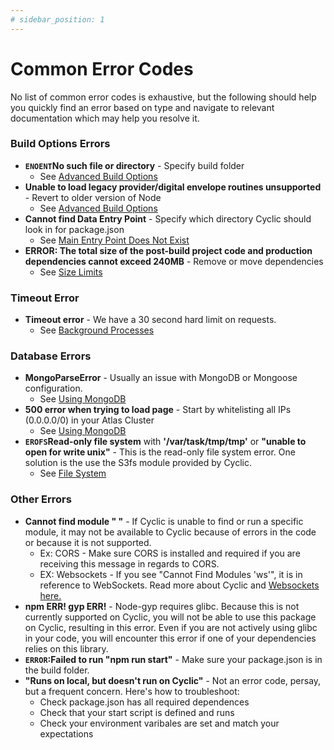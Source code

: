 ```yaml
---
# sidebar_position: 1
---
```


# Common Error Codes

No list of common error codes is exhaustive, but the following should help you quickly find an error based on type and navigate to relevant documentation which may help you resolve it.

### Build Options Errors

- __```ENOENT```No such file or directory__ - Specify build folder
  - See [Advanced Build Options](/docs/overview/build.md#advanced-build-options)
- __Unable to load legacy provider/digital envelope routines unsupported__ - Revert to older version of Node
  - See [Advanced Build Options](/docs/overview/build.md#runtime)
- __Cannot find Data Entry Point__ - Specify which directory Cyclic should look in for package.json
  - See [Main Entry Point Does Not Exist](/docs/troubleshooting/main-entry-point-does-not-exist.md)
- __ERROR: The total size of the post-build project code and production dependencies cannot exceed 240MB__ - Remove or move dependencies
  - See [Size Limits](/docs/troubleshooting/no-space-left-on-device.md)

### Timeout Error

- __Timeout error__ - We have a 30 second hard limit on requests.
  - See [Background Processes](/docs/serverless/on-demand.md#background-processes)

### Database Errors

- __MongoParseError__ - Usually an issue with MongoDB or Mongoose configuration.
  - See [Using MongoDB](/docs/how-to/using-mongo-db.md#connection-example-mongoclient)
- __500 error when trying to load page__ - Start by whitelisting all IPs (0.0.0.0/0) in your Atlas Cluster
  - See [Using MongoDB](/docs/how-to/using-mongo-db.md#atlas-configuration)
- __```EROFS```Read-only file system__ with __'/var/task/tmp/tmp'__ or __"unable to open for write unix"__ - This is the read-only file system error. One solution is the use the S3fs module provided by Cyclic.
  - See [File System](/docs/concepts/file_system.md)

### Other Errors

- __Cannot find module " "__ - If Cyclic is unable to find or run a specific module, it may not be available to Cyclic because of errors in the code or because it is not supported.
  - Ex: CORS - Make sure CORS is installed and required if you are receiving this message in regards to CORS.
  - EX: Websockets - If you see "Cannot Find Modules 'ws'", it is in reference to WebSockets. Read more about Cyclic and [Websockets here.](/docs/troubleshooting/websockets.md)
- __npm ERR! gyp ERR!__ - Node-gyp requires glibc. Because this is not currently supported on Cyclic, you will not be able to use this package on Cyclic, resulting in this error. Even if you are not actively using glibc in your code, you will encounter this error if one of your dependencies relies on this library.
- __```ERROR```:Failed to run "npm run start"__ - Make sure your package.json is in the build folder.
- __"Runs on local, but doesn't run on Cyclic"__ - Not an error code, persay, but a frequent concern. Here's how to troubleshoot:
  - Check package.json has all required dependences
  - Check that your start script is defined and runs 
  - Check your environment varibales are set and match your expectations
